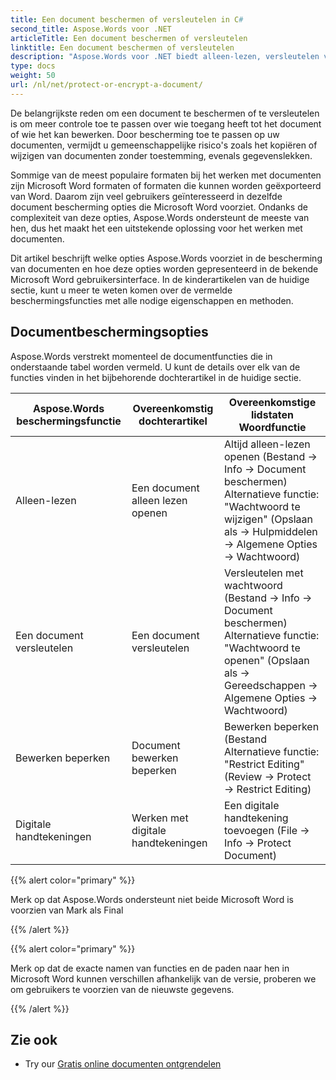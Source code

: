 ```yaml
---
title: Een document beschermen of versleutelen in C#
second_title: Aspose.Words voor .NET
articleTitle: Een document beschermen of versleutelen
linktitle: Een document beschermen of versleutelen
description: "Aspose.Words voor .NET biedt alleen-lezen, versleutelen van een document, beperken bewerken en digitale handtekeningen voor documentbescherming met behulp van C#. Aspose.Words ondersteunt de meeste Woordenbeschermingsmogelijkheden."
type: docs
weight: 50
url: /nl/net/protect-or-encrypt-a-document/
---
```


De belangrijkste reden om een document te beschermen of te versleutelen is om meer controle toe te passen over wie toegang heeft tot het document of wie het kan bewerken. Door bescherming toe te passen op uw documenten, vermijdt u gemeenschappelijke risico's zoals het kopiëren of wijzigen van documenten zonder toestemming, evenals gegevenslekken.

Sommige van de meest populaire formaten bij het werken met documenten zijn Microsoft Word formaten of formaten die kunnen worden geëxporteerd van Word. Daarom zijn veel gebruikers geïnteresseerd in dezelfde document bescherming opties die Microsoft Word voorziet. Ondanks de complexiteit van deze opties, Aspose.Words ondersteunt de meeste van hen, dus het maakt het een uitstekende oplossing voor het werken met documenten.

Dit artikel beschrijft welke opties Aspose.Words voorziet in de bescherming van documenten en hoe deze opties worden gepresenteerd in de bekende Microsoft Word gebruikersinterface. In de kinderartikelen van de huidige sectie, kunt u meer te weten komen over de vermelde beschermingsfuncties met alle nodige eigenschappen en methoden.

## Documentbeschermingsopties

Aspose.Words verstrekt momenteel de documentfuncties die in onderstaande tabel worden vermeld. U kunt de details over elk van de functies vinden in het bijbehorende dochterartikel in de huidige sectie.

|  Aspose.Words beschermingsfunctie |  Overeenkomstig dochterartikel |  Overeenkomstige lidstaten Woordfunctie |
|  -------------------------------  |  ------------------------------  |  ------------------------------------------------------------  |
|  Alleen-lezen |  Een document alleen lezen openen |  Altijd alleen-lezen openen (Bestand → Info → Document beschermen)<br/>Alternatieve functie: "Wachtwoord te wijzigen" (Opslaan als → Hulpmiddelen → Algemene Opties → Wachtwoord) |
|  Een document versleutelen |  Een document versleutelen |  Versleutelen met wachtwoord (Bestand → Info → Document beschermen)<br/>Alternatieve functie: "Wachtwoord te openen" (Opslaan als → Gereedschappen → Algemene Opties → Wachtwoord) |
|  Bewerken beperken |  Document bewerken beperken |  Bewerken beperken (Bestand <br/>Alternatieve functie: "Restrict Editing" (Review → Protect → Restrict Editing) |
|  Digitale handtekeningen |  Werken met digitale handtekeningen |  Een digitale handtekening toevoegen (File → Info → Protect Document) |

{{% alert color="primary" %}}

Merk op dat Aspose.Words ondersteunt niet beide Microsoft Word is voorzien van Mark als Final

{{% /alert %}}

{{% alert color="primary" %}}

Merk op dat de exacte namen van functies en de paden naar hen in Microsoft Word kunnen verschillen afhankelijk van de versie, proberen we om gebruikers te voorzien van de nieuwste gegevens.

{{% /alert %}}

## Zie ook

* Try our [Gratis online documenten ontgrendelen](https://products.aspose.app/words/unlock)
